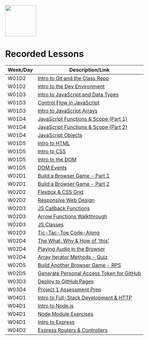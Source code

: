 <img src="https://i.imgur.com/2y0Lyzy.png" height="100">

# Recorded Lessons

| Week/Day | Description/Link |
|---|---|
| W01D2 | [Intro to Git and the Class Repo](https://generalassembly.zoom.us/rec/share/5f_Qo87KofO1WfY7HvaDxwZY4JqpQaAGdIN7yaqjVdqrmGdlx54FUoOKyZSfXNOZ._CEQ2aaA1B0dxXsF?startTime=1655840709000) |
| W01D2 | [Intro to the Dev Environment](https://generalassembly.zoom.us/rec/share/5f_Qo87KofO1WfY7HvaDxwZY4JqpQaAGdIN7yaqjVdqrmGdlx54FUoOKyZSfXNOZ._CEQ2aaA1B0dxXsF?startTime=1655846731000) |
| W01D3 | [Intro to JavaScript and Data Types](https://generalassembly.zoom.us/rec/share/gUO3CZILfPtpmEl6W2oQ5TRpU3ChkovAT6HsT4jkXDeC6Mo2R264BLLr9Q6iHXGf.nRCG9Z-UreFLNFe4?startTime=1655913792000) |
| W01D3 | [Control Flow in JavaScript](https://generalassembly.zoom.us/rec/share/gUO3CZILfPtpmEl6W2oQ5TRpU3ChkovAT6HsT4jkXDeC6Mo2R264BLLr9Q6iHXGf.nRCG9Z-UreFLNFe4?startTime=1655918707000) |
| W01D3 | [Intro to JavaScript Arrays](https://generalassembly.zoom.us/rec/share/D3kK_rKXVEd0SFZt0hJCw8gfGgvvx2EA1X0u_3Dz6ShbO2ye8r0EjrIXisa4h3Al.p5VfPtCDnTmHWbNr?startTime=1655931006000) |
| W01D4 | [JavaScript Functions & Scope (Part 1)](https://generalassembly.zoom.us/rec/share/sa3s8c28lSZkdeZmLVTBqnbkKiu1vrDj6_UhU79oO6ETpfCjT3dQ5aLvnAEwUths.F7rxbSuRaujkes5U?startTime=1656000009000) |
| W01D4 | [JavaScript Functions & Scope (Part 2)](https://generalassembly.zoom.us/rec/share/sa3s8c28lSZkdeZmLVTBqnbkKiu1vrDj6_UhU79oO6ETpfCjT3dQ5aLvnAEwUths.F7rxbSuRaujkes5U?startTime=1656007331000) |
| W01D4 | [JavaScript Objects](https://generalassembly.zoom.us/rec/share/nulONlKmdGwJvWoKef0kVMMVM3cNXMO7g9wtR_XrpfqtPjYJXQMM1i1IW84Z3-Ge.nnlReUufLozvJQXf?startTime=1656015759000) |
| W01D5 | [Intro to HTML](https://generalassembly.zoom.us/rec/share/PHXGAofnk7kdWEd51McdkDl_ws_oI4SvXcbfGO3_ioEQYW_4qZnwgoAGvd92CaRl.kqoLR13a_nTIFWT-?startTime=1656086407000) |
| W01D5 | [Intro to CSS](https://generalassembly.zoom.us/rec/share/PHXGAofnk7kdWEd51McdkDl_ws_oI4SvXcbfGO3_ioEQYW_4qZnwgoAGvd92CaRl.kqoLR13a_nTIFWT-?startTime=1656090919000) |
| W01D5 | [Intro to the DOM](https://generalassembly.zoom.us/rec/share/ZWp9CbeMfB1zZZw1drvaOOkr6gz1Y2ojXuJCa-oaZYlb7Ib4nIWICN3Mk8Le4zHv.WbjGAr9aoesJXOjQ?startTime=1656099911000) |
| W01D5 | [DOM Events](https://generalassembly.zoom.us/rec/play/XZg1YDaY_4ZC5JXeRmYjMI_AA2a2QlVeUvDtV8VTZ80Ql2N59ouAF3ygLlfivQMU3bhZFAwK-iQXRsne.zeHw3VaMzSSCrGEc?startTime=1648158551000) |
| W02D1 | [Build a Browser Game - Part 1](https://generalassembly.zoom.us/rec/share/WvdidQhv8q3gevU8NlPrzmBNUFl1M3EJAEcZKlUqBFbNCUIhgRcXj3LlLMi9ZGOI.iCDJtIqLfcgQy5AW?startTime=1656345610000) |
| W02D1 | [Build a Browser Game - Part 2](https://generalassembly.zoom.us/rec/share/FttvegaUyIzJzp-FjMu9o3qw9Q9xt1JMPLRc4-5jkXId1sDnDY7Ucql_N8_UqoKj.Fy3sXN3DAyXUqNIc?startTime=1656359111000) |
| W02D2 | [Flexbox & CSS Grid](https://generalassembly.zoom.us/rec/share/nzhTX60TMxe0_Uh_CRNooD8T9OWyX5EjN1KK614oEFRVPJ6zvhsOSGyzzwQtwhvX.fc_j2LcJkzl2wUuu?startTime=1656432011000) |
| W02D2 | [Responsive Web Design](https://generalassembly.zoom.us/rec/share/wZkgkPa4suqtBY5mdIWDifKuMPpFgacVaTtAci9KIQeN37tVhqbNM2NywZkY8LWW.1pFtCgBxkxksnrHt?startTime=1656452744000) |
| W02D3 | [JS Callback Functions](https://generalassembly.zoom.us/rec/share/xbO1QshLtsx1Y9y2yCd5huKzSGAR1T92bzerht9UYekx1mBylStonwl4yP5ZsFb5.1-9socaGYRsavWa_?startTime=1656518407000) |
| W02D3 | [Arrow Functions Walkthrough](https://generalassembly.zoom.us/rec/share/9FnzsrRa3wEhOMDgt38FcCwDAeMEznOIvpOJ4XHQb-fHATVexdoVLVU3vxER0De8.Stj5XVborl33hkWU?startTime=1656532099000) |
| W02D3 | [JS Classes](https://generalassembly.zoom.us/rec/share/9FnzsrRa3wEhOMDgt38FcCwDAeMEznOIvpOJ4XHQb-fHATVexdoVLVU3vxER0De8.Stj5XVborl33hkWU?startTime=1656533900000) |
| W02D3 | [Tic-Tac-Toe Code-Along](https://generalassembly.zoom.us/rec/share/9FnzsrRa3wEhOMDgt38FcCwDAeMEznOIvpOJ4XHQb-fHATVexdoVLVU3vxER0De8.Stj5XVborl33hkWU?startTime=1656540908000) |
| W02D4 | [The What, Why & How of 'this'](https://generalassembly.zoom.us/rec/share/1QNDiNDoW6VDHBV1gAYvOPCRXS4EsrqCG3Ysn8nv-5k4V4SP-HuOA6xKsYO416Xw.RHNLCdRRSrkQt5Aa?startTime=1656604805000) |
| W02D4 | [Playing Audio in the Browser](https://generalassembly.zoom.us/rec/share/1QNDiNDoW6VDHBV1gAYvOPCRXS4EsrqCG3Ysn8nv-5k4V4SP-HuOA6xKsYO416Xw.RHNLCdRRSrkQt5Aa?startTime=1656608758000) |
| W02D4 | [Array Iterator Methods - Quiz](https://generalassembly.zoom.us/rec/share/1QNDiNDoW6VDHBV1gAYvOPCRXS4EsrqCG3Ysn8nv-5k4V4SP-HuOA6xKsYO416Xw.RHNLCdRRSrkQt5Aa?startTime=1656612008000) |
| W02D5 | [Build Another Browser Game - RPS](https://generalassembly.zoom.us/rec/share/LSHa60yl7E6DrHrHay9dWgvqlsFeo28rpZN5rMbJmdm9HAbbyQEcv30k42eHjGXO.tkf0uES8GcVf0EHh?startTime=1656691207000) |
| W02D5 | [Generate Personal Access Token for GitHub](https://generalassembly.zoom.us/rec/share/rYka-RcYqLkatEdPpfZlEkI_WiTI5Gqnow9v9D99KX7DR-QE-0g8PV_FQuxZdRY_.ST51C8V-lZO6S5_W?startTime=1656705124000) |
| W03D3 | [Deploy to GitHub Pages](https://generalassembly.zoom.us/rec/share/Q-irVOHnl864QHfIXzgvKZqSW5wnLEpFraccQkC0vMnALxHzpH19beDwficT2wJc.LqJAh318yaTwZQ5_?startTime=1657136708000) |
| W03D4 | [Project 1 Assessment Prep](https://generalassembly.zoom.us/rec/share/Bh_Oz-BfB19KrUBvCHPb9HJf38WFjhFezwCYjhiyFa0jbbSv0GcpULLdtNfFl59T.7QuGxfLbdhIwE4As?startTime=1657223113000) |
| W04D1 | [Intro to Full-Stack Development & HTTP](https://generalassembly.zoom.us/rec/share/-CsR94VOqTmi_ePHSYRKh6GzdQYdEiFopKEfP4NHyjgMIW6rtCEHVbuKIp5cYW7e.aNAs8tCA5ODNFM9R?startTime=1657555206000) |
| W04D1 | [Intro to Node.js](https://generalassembly.zoom.us/rec/share/-CsR94VOqTmi_ePHSYRKh6GzdQYdEiFopKEfP4NHyjgMIW6rtCEHVbuKIp5cYW7e.aNAs8tCA5ODNFM9R?startTime=1657559706000) |
| W04D1 | [Node Module Exercises](https://generalassembly.zoom.us/rec/share/MBx_zV_48GQTYnij2ZgzmIQUzz7ZTH_h9BtaFinfsWWVzLpcKHHAI_bAZjIGL9OG.lWSd8hDHTj-49o4W?startTime=1657568706000) |
| W04D1 | [Intro to Express](https://generalassembly.zoom.us/rec/share/MBx_zV_48GQTYnij2ZgzmIQUzz7ZTH_h9BtaFinfsWWVzLpcKHHAI_bAZjIGL9OG.lWSd8hDHTj-49o4W?startTime=1657570625000) |
| W04D2 | [Express Routers & Controllers](https://generalassembly.zoom.us/rec/share/FMs51ddoWQGAaz-jI6_uVak8uCpFR7KI9qBL6_gd9ljTvVU3jkeGSy6cGd0cHfyx.hwM7Q0KD31SHtFZs?startTime=1657641607000) |
